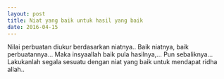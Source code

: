```yaml
---
layout: post
title: Niat yang baik untuk hasil yang baik
date: 2016-04-15
---
```


Nilai perbuatan diukur berdasarkan niatnya.. Baik niatnya, baik perbuatannya... Maka insyaallah baik pula hasilnya,... Pun sebaliknya...
Lakukanlah segala sesuatu dengan niat yang baik untuk mendapat ridha allah..
